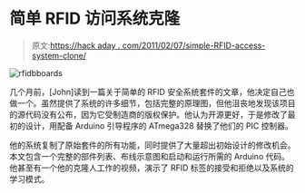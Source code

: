 # 简单 RFID 访问系统克隆

> 原文:[https://hack aday . com/2011/02/07/simple-RFID-access-system-clone/](https://hackaday.com/2011/02/07/simple-rfid-access-system-clone/)

![rfidbboards](../Images/2b60b9bb21b4184acf87f156c778083e.png "rfidbboards")

几个月前，[John]读到一篇关于简单的 RFID 安全系统套件的文章，他决定自己也做一个。虽然提供了系统的许多细节，包括完整的原理图，但他沮丧地发现该项目的源代码没有公布，因为它受制造商的版权保护。他认为开源更好，于是修改了最初的设计，用配备 Arduino 引导程序的 ATmega328 替换了他们的 PIC 控制器。

他的系统复制了原始套件的所有功能，同时提供了大量超出初始设计的修改机会。本文包含一个完整的部件列表、布线示意图和启动和运行所需的 Arduino 代码。他甚至有一个他的克隆人工作的视频，演示了 RFID 标签的接受和拒绝以及系统的学习模式。
